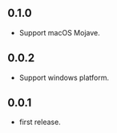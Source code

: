 ## 0.1.0

- Support macOS Mojave.

## 0.0.2

- Support windows platform.

## 0.0.1

- first release.
